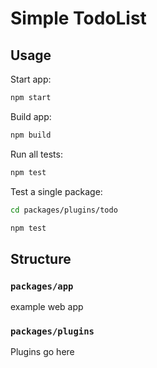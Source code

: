 # Simple TodoList

## Usage

Start app:

```bash
npm start
```

Build app:

```bash
npm build
```

Run all tests:

```bash
npm test
```

Test a single package:

```bash
cd packages/plugins/todo

npm test
```

## Structure

### `packages/app`

example web app

### `packages/plugins`

Plugins go here
